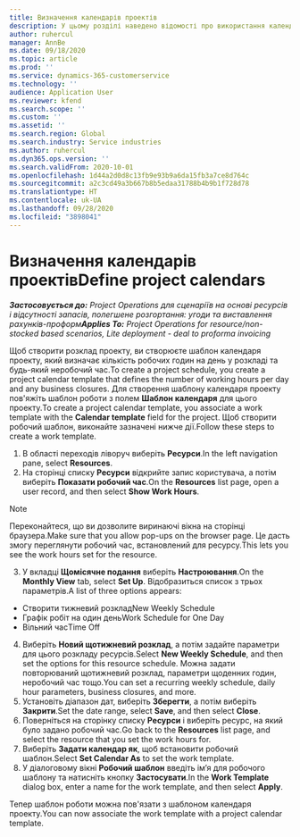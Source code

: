 ```yaml
---
title: Визначення календарів проектів
description: У цьому розділі наведено відомості про використання календаря проекту для відстеження розкладу проекту.
author: ruhercul
manager: AnnBe
ms.date: 09/18/2020
ms.topic: article
ms.prod: ''
ms.service: dynamics-365-customerservice
ms.technology: ''
audience: Application User
ms.reviewer: kfend
ms.search.scope: ''
ms.custom: ''
ms.assetid: ''
ms.search.region: Global
ms.search.industry: Service industries
ms.author: ruhercul
ms.dyn365.ops.version: ''
ms.search.validFrom: 2020-10-01
ms.openlocfilehash: 1d44a2d0d8c13fb9e93b9a6da15fb3a7ce8d764c
ms.sourcegitcommit: a2c3cd49a3b667b8b5edaa31788b4b9b1f728d78
ms.translationtype: HT
ms.contentlocale: uk-UA
ms.lasthandoff: 09/28/2020
ms.locfileid: "3898041"
---
```

# <a name="define-project-calendars"></a><span data-ttu-id="a65e1-103">Визначення календарів проектів</span><span class="sxs-lookup"><span data-stu-id="a65e1-103">Define project calendars</span></span>

<span data-ttu-id="a65e1-104">_**Застосовується до:** Project Operations для сценаріїв на основі ресурсів і відсутності запасів, полегшене розгортання: угоди та виставлення рахунків-проформ_</span><span class="sxs-lookup"><span data-stu-id="a65e1-104">_**Applies To:** Project Operations for resource/non-stocked based scenarios, Lite deployment - deal to proforma invoicing_</span></span>

<span data-ttu-id="a65e1-105">Щоб створити розклад проекту, ви створюєте шаблон календаря проекту, який визначає кількість робочих годин на день у розкладі та будь-який неробочий час.</span><span class="sxs-lookup"><span data-stu-id="a65e1-105">To create a project schedule, you create a project calendar template that defines the number of working hours per day and any business closures.</span></span> <span data-ttu-id="a65e1-106">Для створення шаблону календаря проекту пов'яжіть шаблон роботи з полем **Шаблон календаря** для цього проекту.</span><span class="sxs-lookup"><span data-stu-id="a65e1-106">To create a project calendar template, you associate a work template with the **Calendar template** field for the project.</span></span> <span data-ttu-id="a65e1-107">Щоб створити робочий шаблон, виконайте зазначені нижче дії.</span><span class="sxs-lookup"><span data-stu-id="a65e1-107">Follow these steps to create a work template.</span></span>

1. <span data-ttu-id="a65e1-108">В області переходів ліворуч виберіть **Ресурси**.</span><span class="sxs-lookup"><span data-stu-id="a65e1-108">In the left navigation pane, select **Resources**.</span></span> 
2. <span data-ttu-id="a65e1-109">На сторінці списку **Ресурси** відкрийте запис користувача, а потім виберіть **Показати робочий час**.</span><span class="sxs-lookup"><span data-stu-id="a65e1-109">On the **Resources** list page, open a user record, and then select **Show Work Hours**.</span></span>

  > [!NOTE]
  > <span data-ttu-id="a65e1-110">Переконайтеся, що ви дозволите виринаючі вікна на сторінці браузера.</span><span class="sxs-lookup"><span data-stu-id="a65e1-110">Make sure that you allow pop-ups on the browser page.</span></span> <span data-ttu-id="a65e1-111">Це дасть змогу переглянути робочий час, встановлений для ресурсу.</span><span class="sxs-lookup"><span data-stu-id="a65e1-111">This lets you see the work hours set for the resource.</span></span>
  
3. <span data-ttu-id="a65e1-112">У вкладці **Щомісячне подання** виберіть **Настроювання**.</span><span class="sxs-lookup"><span data-stu-id="a65e1-112">On the **Monthly View** tab, select **Set Up**.</span></span> <span data-ttu-id="a65e1-113">Відобразиться список з трьох параметрів.</span><span class="sxs-lookup"><span data-stu-id="a65e1-113">A list of three options appears:</span></span> 

  - <span data-ttu-id="a65e1-114">Створити тижневий розклад</span><span class="sxs-lookup"><span data-stu-id="a65e1-114">New Weekly Schedule</span></span>
  - <span data-ttu-id="a65e1-115">Графік робіт на один день</span><span class="sxs-lookup"><span data-stu-id="a65e1-115">Work Schedule for One Day</span></span>
  - <span data-ttu-id="a65e1-116">Вільний час</span><span class="sxs-lookup"><span data-stu-id="a65e1-116">Time Off</span></span>

4. <span data-ttu-id="a65e1-117">Виберіть **Новий щотижневий розклад**, а потім задайте параметри для цього розкладу ресурсів.</span><span class="sxs-lookup"><span data-stu-id="a65e1-117">Select **New Weekly Schedule**, and then set the options for this resource schedule.</span></span> <span data-ttu-id="a65e1-118">Можна задати повторюваний щотижневий розклад, параметри щоденних годин, неробочий час тощо.</span><span class="sxs-lookup"><span data-stu-id="a65e1-118">You can set a recurring weekly schedule, daily hour parameters, business closures, and more.</span></span>
5. <span data-ttu-id="a65e1-119">Установіть діапазон дат, виберіть **Зберегти**, а потім виберіть **Закрити**.</span><span class="sxs-lookup"><span data-stu-id="a65e1-119">Set the date range, select **Save**, and then select **Close**.</span></span> 
6. <span data-ttu-id="a65e1-120">Поверніться на сторінку списку **Ресурси** і виберіть ресурс, на який було задано робочий час.</span><span class="sxs-lookup"><span data-stu-id="a65e1-120">Go back to the **Resources** list page, and select the resource that you set the work hours for.</span></span> 
7. <span data-ttu-id="a65e1-121">Виберіть **Задати календар як**, щоб встановити робочий шаблон.</span><span class="sxs-lookup"><span data-stu-id="a65e1-121">Select **Set Calendar As** to set the work template.</span></span> 
8. <span data-ttu-id="a65e1-122">У діалоговому вікні **Робочий шаблон** введіть ім’я для робочого шаблону та натисніть кнопку **Застосувати**.</span><span class="sxs-lookup"><span data-stu-id="a65e1-122">In the **Work Template** dialog box, enter a name for the work template, and then select **Apply**.</span></span> 

<span data-ttu-id="a65e1-123">Тепер шаблон роботи можна пов'язати з шаблоном календаря проекту.</span><span class="sxs-lookup"><span data-stu-id="a65e1-123">You can now associate the work template with a project calendar template.</span></span>
